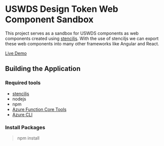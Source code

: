 # USWDS Design Token Web Component Sandbox

This project serves as a sandbox for USWDS components as web components created using [stenciljs](https://stenciljs.com/). With the use of stenciljs we can export these web components into many other frameworks like Angular and React. 

[Live Demo](https://delightful-sea-0320c100f.3.azurestaticapps.net)


## Building the Application

### Required tools
- [stenciljs](https://stenciljs.com/)
- nodejs
- npm
- [Azure Function Core Tools](https://github.com/Azure/azure-functions-core-tools)
- [Azure CLI](https://learn.microsoft.com/en-us/cli/azure/install-azure-cli)


### Install Packages

> npm install




